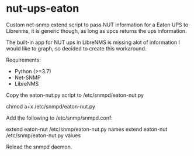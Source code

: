 # nut-ups-eaton
Custom net-snmp extend script to pass NUT information for a Eaton UPS to Librenms, it is generic though, as long as upcs returns the ups information.

The built-in app for NUT ups in LibreNMS is missing alot of information I would like to graph, so decided to create this workaround.

Requirements:
- Python (>=3.7)
- Net-SNMP
- LibreNMS

Copy the eaton-nut.py script to /etc/snmpd/eaton-nut.py

chmod a+x /etc/snmpd/eaton-nut.py

Add the following to /etc/snmp/snmpd.conf:

extend eaton-nut /etc/snmp/eaton-nut.py names
extend eaton-nut /etc/snmp/eaton-nut.py values

Relead the snmpd daemon.
